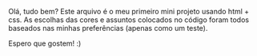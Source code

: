 Olá, tudo bem? 
Este arquivo é o meu primeiro mini projeto usando html + css.
As escolhas das cores e assuntos colocados no código foram todos baseados nas minhas preferências (apenas como um teste).

Espero que gostem! :) 
